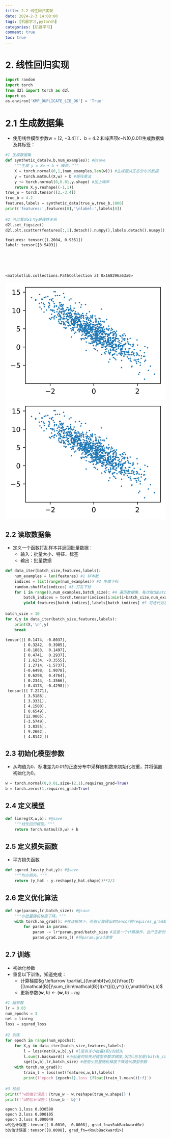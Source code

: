 ```yaml
---
title: 2.2 线性回归实现
date: 2024-2-3 14:00:00
tags: [机器学习,pytorch]
categories: [机器学习]
comment: true
toc: true
---
```

#  
<!--more-->
# 2. 线性回归实现



```python
import random
import torch
from d2l import torch as d2l
import os
os.environ['KMP_DUPLICATE_LIB_OK'] = 'True'
```

# 2.1 生成数据集
- 使用线性模型参数w = [2, −3.4]⊤、b = 4.2 和噪声项ϵ~N(0,0.01)生成数据集及其标签：


```python
#1 生成数据集
def synthetic_data(w,b,num_examples): #@save
    """生成 y = Xw + b + 噪声。"""
    X = torch.normal(0,1,(num_examples,len(w))) #生成服从正态分布的数据
    y = torch.matmul(X,w) + b #矩阵乘法
    y += torch.normal(0,0.01,y.shape) #加上噪声
    return X,y.reshape((-1,1))
true_w = torch.tensor([2,-3.4])
true_b = 4.2
features,labels = synthetic_data(true_w,true_b,1000)
print('features:',features[0],'\nlabel:',labels[0])

#2 可以看到x1与y是线性关系
d2l.set_figsize()
d2l.plt.scatter(features[:,1].detach().numpy(),labels.detach().numpy(),1)

```

    features: tensor([1.2604, 0.9351]) 
    label: tensor([3.5493])
    




    <matplotlib.collections.PathCollection at 0x168296a63a0>




    
![svg](2_linear_regression_realize_files/2_linear_regression_realize_3_2.svg)
![](img/deeplearning/code/pytorch/2_linear_neural_network/2_linear_regression_realize_files/2_linear_regression_realize_3_2.svg)
    


## 2.2 读取数据集
- 定义一个函数打乱样本并返回批量数据：
    - 输入：批量大小、特征、标签
    - 输出：批量数据


```python
def data_iter(batch_size,features,labels):
    num_examples = len(features) #1 样本数
    indices = list(range(num_examples)) #2 生成下标
    random.shuffle(indices) #3 打乱下标
    for i in range(0,num_examples,batch_size): #4 遍历数据集，每次取出batch_size个样本
        batch_indices = torch.tensor(indices[i:min(i+batch_size,num_examples)])
        yield features[batch_indices],labels[batch_indices] #5 可迭代对象，每次返回batch_size个样本

batch_size = 10
for X,y in data_iter(batch_size,features,labels):
    print(X,'\n',y)
    break
```

    tensor([[ 0.1474, -0.8037],
            [ 0.3242,  0.3905],
            [-0.1883,  0.1497],
            [ 0.4741,  0.2937],
            [ 1.6234, -0.3555],
            [ 1.2714, -1.5737],
            [-0.6498,  1.9078],
            [ 0.6298,  0.4764],
            [ 0.2344, -1.3566],
            [-0.4173, -0.4298]]) 
     tensor([[ 7.2271],
            [ 3.5186],
            [ 3.3331],
            [ 4.1500],
            [ 8.6549],
            [12.0805],
            [-3.5749],
            [ 3.8355],
            [ 9.2662],
            [ 4.8142]])
    

## 2.3 初始化模型参数
- 从均值为0、标准差为0.01的正态分布中采样随机数来初始化权重，并将偏置初始化为0。



```python
w = torch.normal(0,0.01,size=(2,1),requires_grad=True)
b = torch.zeros(1,requires_grad=True)
```

## 2.4 定义模型



```python
def linreg(X,w,b): #@save
    """线性回归模型。"""
    return torch.matmul(X,w) + b
```

## 2.5 定义损失函数
- 平方损失函数


```python
def squred_loss(y_hat,y): #@save
    """均方损失。"""
    return (y_hat - y.reshape(y_hat.shape))**2/2
```

## 2.6 定义优化算法



```python
def sge(params,lr,batch_size): #@save
    """小批量随机梯度下降。"""
    with torch.no_grad(): #在该模块下，所有计算得出的tensor的requires_grad都自动设置为False ???
        for param in params:
            param -= lr*param.grad/batch_size #这是一个计算操作，会产生新的梯度信息，所以需要关闭梯度信息 ???
            param.grad.zero_() #将param.grad清零
```

## 2.7 训练
- 初始化参数
- 重复以下训练，知道完成：
    - 计算梯度$g \leftarrow \partial_{(\mathbf{w},b)}\frac{1}{|\mathcal{B}|}\sum_{i\in\mathcal{B}}l(x^{(i)},y^{(i)},\mathbf{w},b)$
    - 更新参数$(\mathbf{w},b) \leftarrow (\mathbf{w},b) - \eta g$


```python
#1 超参数
lr = 0.03
num_epochs = 3
net = linreg
loss = squred_loss

#2 训练
for epoch in range(num_epochs):
    for X,y in data_iter(batch_size,features,labels):
        l = loss(net(X,w,b),y) #l是有关小批量X和y的损失
        l.sum().backward() #小批量的损失对模型参数求梯度,因为l形状是(batch_size,1)，而不是一个标量。l中的所有元素被加到一起，
        sge([w,b],lr,batch_size) #使用小批量随机梯度下降迭代模型参数
    with torch.no_grad():
        train_l = loss(net(features,w,b),labels)
        print(f'epoch {epoch+1},loss {float(train_l.mean()):f}')

#3 检验
print(f'w的估计误差：{true_w - w.reshape(true_w.shape)}')
print(f'b的估计误差：{true_b - b}')
```

    epoch 1,loss 0.030588
    epoch 2,loss 0.000105
    epoch 3,loss 0.000049
    w的估计误差：tensor([ 0.0010, -0.0008], grad_fn=<SubBackward0>)
    b的估计误差：tensor([0.0008], grad_fn=<RsubBackward1>)
    
